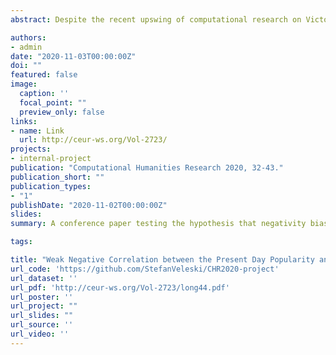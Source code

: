 ```yaml
---
abstract: Despite the recent upswing of computational research on Victorian novels, it has largely overlooked insight from cultural evolution and the cognitive sciences. This study aims to contribute to this incipient scholarship by testing the hypothesis that novels containing content with a lower mean emotional valence are more likely to trigger recommendation-based transmission chains, and as a result tend to have greater cultural longevity. This study performs a correlation analysis between the mean sentiment and the contemporary popularity (using the number of user ratings from Goodreads) of a selection of late Victorian novels published in the United Kingdom between 1891 and 1901, taken from Project Gutenberg (n=846). Moreover, the study looks into the implications of this correlation for the differences between novels that were bestsellers at the time of publication and those that can be considered canonical today (that have recently had Broadview, Oxford University, or Penguin Press editions). The results show a weak negative correlation between the present day popularity and the mean emotional valence of the novels, which nevertheless holds true for both the bestselling and canonical novels. Moreover, canonical novels tend to have a lower mean emotional valence than the bestsellers.

authors:
- admin
date: "2020-11-03T00:00:00Z"
doi: ""
featured: false
image:
  caption: ''
  focal_point: ""
  preview_only: false
links:
- name: Link
  url: http://ceur-ws.org/Vol-2723/
projects:
- internal-project
publication: "Computational Humanities Research 2020, 32-43."
publication_short: ""
publication_types:
- "1"
publishDate: "2020-11-02T00:00:00Z"
slides:
summary: A conference paper testing the hypothesis that negativity bias has caused late Victorian novels with lower mean emotional valence to have higher cultural longevity. The hypothesis is confirmed, but the effect is weak (R=-0.087, p=0.038). 

tags:

title: "Weak Negative Correlation between the Present Day Popularity and the Mean Emotional Valence of Late Victorian Novels" 
url_code: 'https://github.com/StefanVeleski/CHR2020-project'
url_dataset: ''
url_pdf: 'http://ceur-ws.org/Vol-2723/long44.pdf'
url_poster: ''
url_project: ""
url_slides: ""
url_source: ''
url_video: ''
---
```


